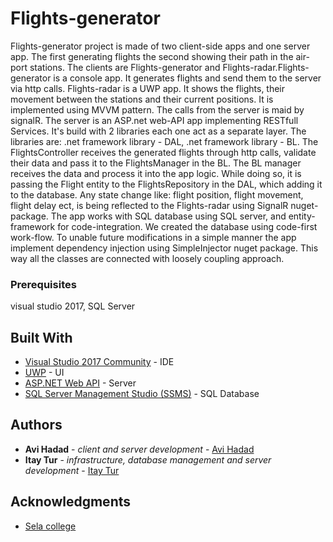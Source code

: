 # Flights-generator

Flights-generator project is made of two client-side apps and one server app. The first generating flights the second showing their path in the air-port stations. The clients are Flights-generator and Flights-radar.Flights-generator is a console app.
It generates flights and send them to the server via http calls. Flights-radar is a UWP app. It shows the flights, 
their movement between the stations and their current positions.
It is implemented using MVVM pattern. The calls from the server is maid by signalR.
The server is an ASP.net web-API app implementing RESTfull Services. It's build with 2 libraries each one act as a separate layer.
The libraries are: .net framework library - DAL, .net framework library - BL.
The FlightsController receives the generated flights through  http calls, validate their data and pass it to the FlightsManager in the BL.
The BL manager receives the data and process it into the app logic.
While doing so, it is passing the Flight entity to the FlightsRepository in the DAL, which adding it to the database.
Any state change like: flight position, flight movement, flight delay ect, is being reflected to the Flights-radar using SignalR nuget-package.
The app works with SQL database using SQL server, and entity-framework for code-integration. We created the database using code-first work-flow.
To unable future modifications in a simple manner the app implement dependency injection using SimpleInjector nuget package. This way all the classes  are connected with loosely coupling approach. 

### Prerequisites

visual studio 2017, SQL Server 

## Built With

* [Visual Studio 2017 Community](https://visualstudio.microsoft.com/downloads/) - IDE
* [UWP](https://docs.microsoft.com/en-us/windows/uwp/design/basics/design-and-ui-intro) - UI
* [ASP.NET Web API](https://www.asp.net/web-api) - Server
* [SQL Server Management Studio (SSMS)](https://docs.microsoft.com/en-us/sql/ssms/download-sql-server-management-studio-ssms?view=sql-server-2017) - SQL Database

## Authors

* **Avi Hadad** - *client and server development* - [Avi Hadad](https://github.com/avih75)
* **Itay Tur** - *infrastructure, database management and server development* - [Itay Tur](https://github.com/ItayTur)

## Acknowledgments

* [Sela college](https://www.sela.co.il/)




